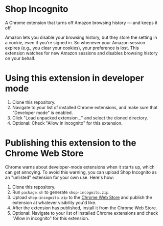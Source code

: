 Shop Incognito
==============
A Chrome extension that turns off Amazon browsing history &mdash; and keeps it off.

Amazon lets you disable your browsing history, but they store the setting in a cookie, even if you're signed in. So whenever your Amazon session expires (e.g., you clear your cookies), your preference is lost. This extension watches for new Amazon sessions and disables browsing history on your behalf.

# Using this extension in developer mode
1. Clone this repository.
2. Navigate to your list of installed Chrome extensions, and make sure that "Developer mode" is enabled.
3. Click "Load unpacked extension&hellip;" and select the cloned directory.
4. Optional: Check "Allow in incognito" for this extension.

# Publishing this extension to the Chrome Web Store
Chrome warns about developer-mode extensions when it starts up, which can get annoying. To avoid this warning, you can upload Shop Incognito as an "unlisted" extension for your own use. Here's how:

1. Clone this repository.
2. Run `package.sh` to generate `shop-incognito.zip`.
3. Upload `shop-incognito.zip` to the [Chrome Web Store](https://chrome.google.com/webstore/developer/dashboard) and publish the extension at whatever visibility you'd like.
4. After the extension has published, install it from the Chrome Web Store.
5. Optional: Navigate to your list of installed Chrome extensions and check "Allow in incognito" for this extension.
